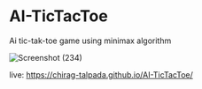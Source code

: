# AI-TicTacToe
Ai tic-tak-toe game using  minimax algorithm

![Screenshot (234)](https://user-images.githubusercontent.com/99867142/186809859-14384504-3f94-46ff-a59f-eff2fbeb0952.png)

live: https://chirag-talpada.github.io/AI-TicTacToe/
